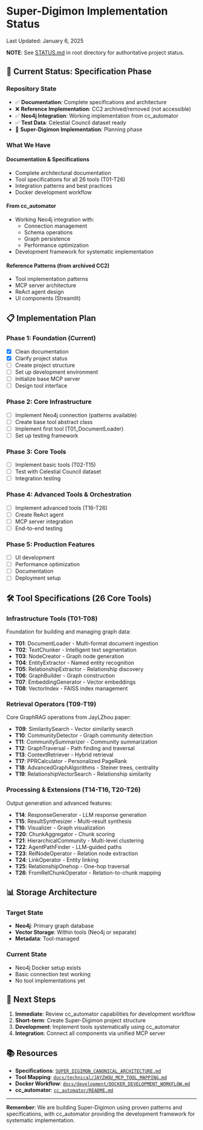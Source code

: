 # Super-Digimon Implementation Status

Last Updated: January 6, 2025

**NOTE**: See [STATUS.md](/STATUS.md) in root directory for authoritative project status.

## 🎯 Current Status: Specification Phase

### Repository State
- ✅ **Documentation**: Complete specifications and architecture
- ❌ **Reference Implementation**: CC2 archived/removed (not accessible)
- ✅ **Neo4j Integration**: Working implementation from cc_automator
- ✅ **Test Data**: Celestial Council dataset ready
- 🚧 **Super-Digimon Implementation**: Planning phase

### What We Have

#### Documentation & Specifications
- Complete architectural documentation
- Tool specifications for all 26 tools (T01-T26)
- Integration patterns and best practices
- Docker development workflow

#### From cc_automator
- Working Neo4j integration with:
  - Connection management
  - Schema operations
  - Graph persistence
  - Performance optimization
- Development framework for systematic implementation

#### Reference Patterns (from archived CC2)
- Tool implementation patterns
- MCP server architecture
- ReAct agent design
- UI components (Streamlit)

## 📋 Implementation Plan

### Phase 1: Foundation (Current)
- [x] Clean documentation
- [x] Clarify project status
- [ ] Create project structure
- [ ] Set up development environment
- [ ] Initialize base MCP server
- [ ] Design tool interface

### Phase 2: Core Infrastructure
- [ ] Implement Neo4j connection (patterns available)
- [ ] Create base tool abstract class
- [ ] Implement first tool (T01_DocumentLoader)
- [ ] Set up testing framework

### Phase 3: Core Tools
- [ ] Implement basic tools (T02-T15)
- [ ] Test with Celestial Council dataset
- [ ] Integration testing

### Phase 4: Advanced Tools & Orchestration
- [ ] Implement advanced tools (T16-T26)
- [ ] Create ReAct agent
- [ ] MCP server integration
- [ ] End-to-end testing

### Phase 5: Production Features
- [ ] UI development
- [ ] Performance optimization
- [ ] Documentation
- [ ] Deployment setup

## 🛠️ Tool Specifications (26 Core Tools)

### Infrastructure Tools (T01-T08)
Foundation for building and managing graph data:
- **T01**: DocumentLoader - Multi-format document ingestion
- **T02**: TextChunker - Intelligent text segmentation
- **T03**: NodeCreator - Graph node generation
- **T04**: EntityExtractor - Named entity recognition
- **T05**: RelationshipExtractor - Relationship discovery
- **T06**: GraphBuilder - Graph construction
- **T07**: EmbeddingGenerator - Vector embeddings
- **T08**: VectorIndex - FAISS index management

### Retrieval Operators (T09-T19)
Core GraphRAG operations from JayLZhou paper:
- **T09**: SimilaritySearch - Vector similarity search
- **T10**: CommunityDetector - Graph community detection
- **T11**: CommunitySummarizer - Community summarization
- **T12**: GraphTraversal - Path finding and traversal
- **T13**: ContextRetriever - Hybrid retrieval
- **T17**: PPRCalculator - Personalized PageRank
- **T18**: AdvancedGraphAlgorithms - Steiner trees, centrality
- **T19**: RelationshipVectorSearch - Relationship similarity

### Processing & Extensions (T14-T16, T20-T26)
Output generation and advanced features:
- **T14**: ResponseGenerator - LLM response generation
- **T15**: ResultSynthesizer - Multi-result synthesis
- **T16**: Visualizer - Graph visualization
- **T20**: ChunkAggregator - Chunk scoring
- **T21**: HierarchicalCommunity - Multi-level clustering
- **T22**: AgentPathFinder - LLM-guided paths
- **T23**: RelNodeOperator - Relation node extraction
- **T24**: LinkOperator - Entity linking
- **T25**: RelationshipOnehop - One-hop traversal
- **T26**: FromRelChunkOperator - Relation-to-chunk mapping

## 📊 Storage Architecture

### Target State
- **Neo4j**: Primary graph database
- **Vector Storage**: Within tools (Neo4j or separate)
- **Metadata**: Tool-managed

### Current State
- Neo4j Docker setup exists
- Basic connection test working
- No tool implementations yet

## 🚀 Next Steps

1. **Immediate**: Review cc_automator capabilities for development workflow
2. **Short-term**: Create Super-Digimon project structure
3. **Development**: Implement tools systematically using cc_automator
4. **Integration**: Connect all components via unified MCP server

## 📚 Resources

- **Specifications**: [`SUPER_DIGIMON_CANONICAL_ARCHITECTURE.md`](SUPER_DIGIMON_CANONICAL_ARCHITECTURE.md)
- **Tool Mapping**: [`docs/technical/JAYZHOU_MCP_TOOL_MAPPING.md`](docs/technical/JAYZHOU_MCP_TOOL_MAPPING.md)
- **Docker Workflow**: [`docs/development/DOCKER_DEVELOPMENT_WORKFLOW.md`](docs/development/DOCKER_DEVELOPMENT_WORKFLOW.md)
- **cc_automator**: [`cc_automator/README.md`](cc_automator/README.md)

---

**Remember**: We are building Super-Digimon using proven patterns and specifications, with cc_automator providing the development framework for systematic implementation.